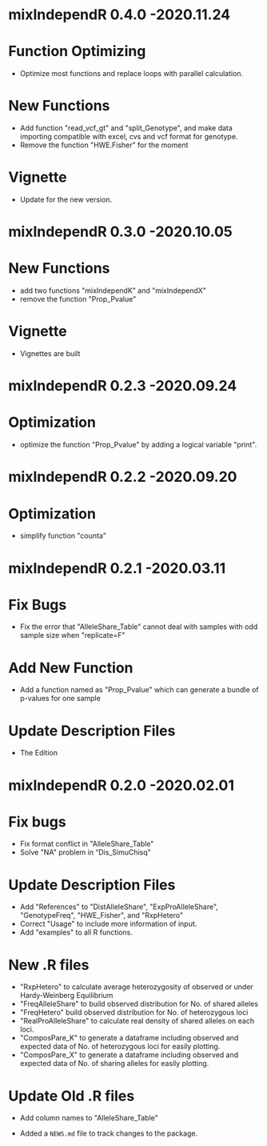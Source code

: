 # mixIndependR 0.4.0 -2020.11.24
# Function Optimizing
- Optimize most functions and replace loops with parallel calculation.
# New Functions
- Add function "read_vcf_gt" and "split_Genotype", and make data importing compatible with excel, cvs and vcf format for genotype.
- Remove the function "HWE.Fisher" for the moment
# Vignette
- Update for the new version.

# mixIndependR 0.3.0 -2020.10.05
# New Functions
- add two functions "mixIndependK" and "mixIndependX"
- remove the function "Prop_Pvalue"
# Vignette
- Vignettes are built


# mixIndependR 0.2.3 -2020.09.24
# Optimization
- optimize the function "Prop_Pvalue" by adding a logical variable "print".


# mixIndependR 0.2.2 -2020.09.20
# Optimization
- simplify function "counta"


# mixIndependR 0.2.1 -2020.03.11
# Fix Bugs
- Fix the error that "AlleleShare_Table" cannot deal with samples with odd sample size when "replicate=F"
# Add New Function
- Add a function named as "Prop_Pvalue" which can generate a bundle of p-values for one sample
# Update Description Files
- The Edition


# mixIndependR 0.2.0 -2020.02.01
# Fix bugs
- Fix format conflict in "AlleleShare_Table"
- Solve "NA" problem in “Dis_SimuChisq”
# Update Description Files
- Add "References" to "DistAlleleShare", "ExpProAlleleShare", "GenotypeFreq", "HWE_Fisher", and "RxpHetero"
- Correct "Usage" to include more information of input.
- Add "examples" to all R functions.
# New .R files
- "RxpHetero" to calculate average heterozygosity of observed or under Hardy-Weinberg Equilibrium
- "FreqAlleleShare" to build observed distribution for No. of shared alleles
- "FreqHetero" build observed distribution for No. of heterozygous loci
- "RealProAlleleShare" to calculate real density of shared alleles on each loci.
- "ComposPare_K" to generate a dataframe including observed and expected data of No. of heterozygous loci for easily plotting.
- "ComposPare_X" to generate a dataframe including observed and expected data of No. of sharing alleles for easily plotting.
# Update Old .R files
- Add column names to "AlleleShare_Table"


* Added a `NEWS.md` file to track changes to the package.
